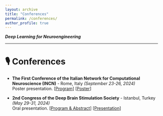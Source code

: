 ```yaml
---
layout: archive
title: "Conferences"
permalink: /conferences/
author_profile: true
---
```


***Deep Learning for Neuroengineering***

---

🎙️ Conferences
======

- **The First Conference of the Italian Network for Computational Neuroscience (INCN)** - Rome, Italy *(September 23-26, 2024)* <br>
  Poster presentation. [[Program](INCN1_program.pdf)] [[Poster](INCN1_poster.pdf)]

- **2nd Congress of the Deep Brain Stimulation Society** - Istanbul, Turkey *(May 29-31, 2024)* <br>
  Oral presentation. [[Program & Abstract](DBScongress2_book.pdf)] [[Presentation](DBScongress2_presentation.pdf)]
  
